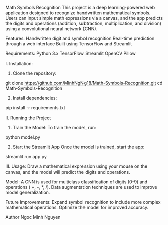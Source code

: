 Math Symbols Recognition
This project is a deep learning-powered web application designed to recognize handwritten mathematical symbols. Users can input simple math expressions via a canvas, and the app predicts the digits and operations (addition, subtraction, multiplication, and division) using a convolutional neural network (CNN).

Features:
Handwritten digit and symbol recognition
Real-time prediction through a web interface
Built using TensorFlow and Streamlit


Requirements:
Python 3.x
TensorFlow
Streamlit
OpenCV
Pillow


I. Installation:
1. Clone the repository:

git clone https://github.com/MinhNgNg18/Math-Symbols-Recognition.git
cd Math-Symbols-Recognition

2. Install dependencies:

pip install -r requirements.txt

II. Running the Project
1. Train the Model:
To train the model, run:

python model.py

2. Start the Streamlit App
Once the model is trained, start the app:

streamlit run app.py

III. Usage:
Draw a mathematical expression using your mouse on the canvas, and the model will predict the digits and operations.

Model:
A CNN is used for multiclass classification of digits (0-9) and operations ( +, -, *, /).
Data augmentation techniques are used to improve model generalization.

Future Improvements:
Expand symbol recognition to include more complex mathematical operations.
Optimize the model for improved accuracy.

Author
Ngoc Minh Nguyen
